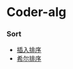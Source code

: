 # Coder-alg

### Sort
- [插入排序](https://github.com/xuyue531/Coder-alg/tree/master/coder/src/main/java/com/coder/alg/sort/Insertion)
- [希尔排序](https://github.com/xuyue531/Coder-alg/tree/master/coder/src/main/java/com/coder/alg/sort/Shell)
